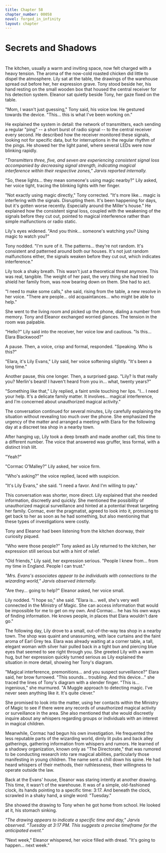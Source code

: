 ```yaml
---
title: Chapter 58
chapter_number: 00058
novel: forged_in_infinity
layout: chapter
---
```


# **Secrets and Shadows**

#  

The kitchen, usually a warm and inviting space, now felt charged with a
heavy tension. The aroma of the now-cold roasted chicken did little to
dispel the atmosphere. Lily sat at the table, the drawings of the
warehouse spread out before her, her expression grave. Tony stood beside
her, his hand resting on the small wooden box that housed the central
receiver for his detection system. Eleanor sat quietly beside Tony, her
gaze fixed on the table.

"Mom, I wasn't just guessing," Tony said, his voice low. He gestured
towards the device. "This... this is what I've been working on."

He explained the system in detail: the network of transmitters, each
sending a regular "ping" -- a short burst of radio signal -- to the
central receiver every second. He described how the receiver monitored
these signals, looking not for specific data, but for interruptions in
the regular rhythm of the pings. He showed her the light panel, where
several LEDs were now blinking rapidly.

*"Transmitters three, five, and seven are experiencing consistent signal
loss accompanied by decreasing signal strength, indicating magical
interference within their respective zones," Jarvis reported
internally.*

"So, these lights... they mean someone's using magic nearby?" Lily
asked, her voice tight, tracing the blinking lights with her finger.

"Not exactly using magic directly," Tony corrected. "It's more like...
magic is interfering with the signals. Disrupting them. It's been
happening for days, but it's gotten worse recently. Especially around
the Miller\'s house." He explained how the consistent signal loss,
coupled with the weakening of the signals before they cut out, pointed
to magical interference rather than simple malfunctions or radio static.

Lily's eyes widened. "And you think... someone's watching you? Using
magic to watch you?"

Tony nodded. "I'm sure of it. The patterns... they're not random. It's
consistent and patterned around both our houses. It's not just random
malfunctions either, the signals weaken before they cut out, which
indicates interference."

Lily took a shaky breath. This wasn't just a theoretical threat anymore.
This was real, tangible. The weight of her past, the very thing she had
tried to shield her family from, was now bearing down on them. She had
to act.

"I need to make some calls," she said, rising from the table, a new
resolve in her voice. "There are people... old acquaintances... who
might be able to help."

She went to the living room and picked up the phone, dialing a number
from memory. Tony and Eleanor exchanged worried glances. The tension in
the room was palpable.

"Hello?" Lily said into the receiver, her voice low and cautious. "Is
this... Elara Blackwood?"

A pause. Then, a voice, crisp and formal, responded. "Speaking. Who is
this?"

"Elara, it's Lily Evans," Lily said, her voice softening slightly. "It's
been a long time."

Another pause, this one longer. Then, a surprised gasp. "Lily? Is that
really you? Merlin's beard! I haven't heard from you in... what, twenty
years?"

"Something like that," Lily replied, a faint smile touching her lips.
"I... I need your help. It's a delicate family matter. It involves...
magical interference, and I'm concerned about unauthorized magical
activity."

The conversation continued for several minutes, Lily carefully
explaining the situation without revealing too much over the phone. She
emphasized the urgency of the matter and arranged a meeting with Elara
for the following day at a discreet tea shop in a nearby town.

After hanging up, Lily took a deep breath and made another call, this
time to a different number. The voice that answered was gruffer, less
formal, with a distinct Irish lilt.

"Yeah?"

"Cormac O'Malley?" Lily asked, her voice firm.

"Who's asking?" the voice replied, laced with suspicion.

"It's Lily Evans," she said. "I need a favor. And I'm willing to pay."

This conversation was shorter, more direct. Lily explained that she
needed information, discreetly and quickly. She mentioned the
possibility of unauthorized magical surveillance and hinted at a
potential threat targeting her family. Cormac, ever the pragmatist,
agreed to look into it, promising to get back to her as soon as he had
something, but also mentioning that these types of investigations were
costly.

Tony and Eleanor had been listening from the kitchen doorway, their
curiosity piqued.

"Who were those people?" Tony asked as Lily returned to the kitchen, her
expression still serious but with a hint of relief.

"Old friends," Lily said, her expression serious. "People I knew from...
from my time in England. People I can trust."

*"Mrs. Evans's associates appear to be individuals with connections to
the wizarding world," Jarvis observed internally.*

"Are they... going to help?" Eleanor asked, her voice small.

Lily nodded. "I hope so," she said. "Elara is... well, she's very well
connected in the Ministry of Magic. She can access information that
would be impossible for me to get on my own. And Cormac... he has his
own ways of finding information. He knows people, in places that Elara
wouldn\'t dare go."

The following day, Lily drove to a small, out-of-the-way tea shop in a
nearby town. The shop was quaint and unassuming, with lace curtains and
the faint aroma of Earl Grey tea. Elara was already waiting at a corner
table, a tall, elegant woman with silver hair pulled back in a tight bun
and piercing blue eyes that seemed to see right through you. She greeted
Lily with a warm hug, but her expression quickly turned serious as Lily
explained the situation in more detail, showing her Tony\'s diagram.

"Magical interference, premonitions... and you suspect surveillance?"
Elara said, her brow furrowed. "This sounds... troubling. And this
device..." she traced the lines of Tony's diagram with a slender finger.
"This is... ingenious," she murmured. "A Muggle approach to detecting
magic. I've never seen anything like it. It's quite clever."

She promised to look into the matter, using her contacts within the
Ministry of Magic to see if there were any records of unauthorized
magical activity or surveillance in the area. She also mentioned that
she would discreetly inquire about any whispers regarding groups or
individuals with an interest in magical children.

Meanwhile, Cormac had begun his own investigation. He frequented the
less reputable parts of the wizarding world, dimly lit pubs and back
alley gatherings, gathering information from whispers and rumors. He
learned of a shadowy organization, known only as "The Directorate," that
was rumored to be conducting research into rare magical abilities,
particularly those manifesting in young children. The name sent a chill
down his spine. He had heard whispers of their methods, their
ruthlessness, their willingness to operate outside the law.

Back at the Evans\' house, Eleanor was staring intently at another
drawing. This time, it wasn't of the warehouse. It was of a simple,
old-fashioned clock, its hands pointing to a specific time: 3:17. And
beneath the clock, scrawled in a shaky hand, a single word: "Tuesday."

She showed the drawing to Tony when he got home from school. He looked
at it, his stomach sinking.

*"The drawing appears to indicate a specific time and day," Jarvis
observed. "Tuesday at 3:17 PM. This suggests a precise timeframe for the
anticipated event."*

"Next week," Eleanor whispered, her voice filled with dread. "It's going
to happen... next week."
